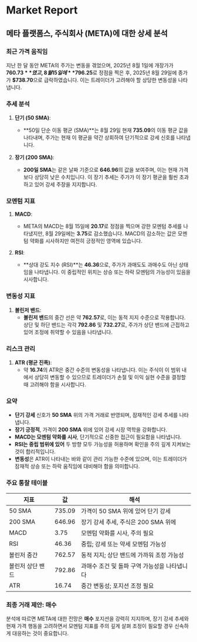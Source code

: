 # Market Report

## 메타 플랫폼스, 주식회사 (META)에 대한 상세 분석

### 최근 가격 움직임
지난 한 달 동안 META의 주가는 변동을 겪었으며, 2025년 8월 1일에 개장가가 **$760.73**였고, 8월 15일에 **$796.25**로 정점을 찍은 후, 2025년 8월 29일에 종가가 **$738.70**으로 급락하였습니다. 이는 트레이더가 고려해야 할 상당한 변동성을 나타냅니다.

### 추세 분석
1. **단기 (50 SMA)**:
   - **50일 단순 이동 평균 (SMA)**는 8월 29일 현재 **735.09**의 이동 평균 값을 나타내며, 주가는 현재 이 평균을 약간 상회하여 단기적으로 강세 신호를 나타냅니다.
   
2. **장기 (200 SMA)**:
   - **200일 SMA**는 같은 날짜 기준으로 **646.96**의 값을 보여주며, 이는 현재 가격보다 상당히 낮은 수치입니다. 이 장기 추세는 주가가 이 장기 평균을 훨씬 초과하고 있어 강세 주장을 지지합니다.

### 모멘텀 지표
1. **MACD**:
   - META의 MACD는 8월 15일에 **20.17**로 정점을 찍으며 강한 모멘텀 추세를 나타냈지만, 8월 29일에는 **3.75**로 감소했습니다. MACD의 감소하는 값은 모멘텀 약화를 시사하지만 여전히 긍정적인 영역에 있습니다.

2. **RSI**:
   - **상대 강도 지수 (RSI)**는 **46.36**으로, 주가가 과매도도 과매수도 아닌 상태임을 나타냅니다. 이 중립적인 위치는 상승 또는 하락 모멘텀의 가능성이 있음을 시사합니다.

### 변동성 지표
1. **볼린저 밴드**:
   - **볼린저 밴드**의 중간 선은 약 **762.57**로, 이는 동적 지지 수준으로 작용합니다. 상단 및 하단 밴드는 각각 **792.86** 및 **732.27**로, 주가가 상단 밴드에 근접하고 있어 조정에 취약할 수 있음을 나타냅니다.

### 리스크 관리
1. **ATR (평균 진폭)**:
   - 약 **16.74**의 ATR은 중간 수준의 변동성을 나타냅니다. 이는 주식이 이 범위 내에서 상당히 변동할 수 있으므로 트레이더가 손절 및 이익 실현 수준을 결정할 때 고려해야 함을 시사합니다.

### 요약
- **단기 강세** 신호가 **50 SMA** 위의 가격 거래로 반영되며, 잠재적인 강세 추세를 나타냅니다.
- **장기 긍정적**, 가격이 **200 SMA** 위에 있어 강세 시장 역학을 강화합니다.
- **MACD는 모멘텀 약화를 시사**, 단기적으로 신중한 접근이 필요함을 나타냅니다.
- **RSI는 중립 범위에 있어** 두 방향 모두 가능성을 허용하며 확인을 주의 깊게 지켜보는 것이 합리적입니다.
- **변동성**은 ATR이 나타내는 바와 같이 관리 가능한 수준에 있으며, 이는 트레이더가 잠재적 상승 또는 하락 움직임에 대비해야 함을 의미합니다.

### 주요 통찰 테이블
| 지표                   | 값           | 해석                                                       |
|------------------------|---------------|-----------------------------------------------------------|
| 50 SMA                 | 735.09        | 가격이 50 SMA 위에 있어 단기 강세                        |
| 200 SMA                | 646.96        | 장기 강세 추세, 주식은 200 SMA 위에                 |
| MACD                   | 3.75          | 모멘텀 약화를 시사, 주의 필요                          |
| RSI                    | 46.36         | 중립; 강세 또는 약세 모멘텀 가능성                     |
| 볼린저 중간           | 762.57        | 동적 지지; 상단 밴드에 가까워 조정 가능성              |
| 볼린저 상단 밴드      | 792.86        | 과매수 조건 및 돌파 구역 가능성을 나타냅니다            |
| ATR                    | 16.74         | 중간 변동성; 포지션 조정 필요                           |

### 최종 거래 제안: **매수**
분석에 따르면 META에 대한 전망은 **매수** 포지션을 강력히 지지하며, 장기 강세 추세와 현재 가격 행동을 고려하면서 모멘텀 지표를 주의 깊게 살펴 조정이 필요할 경우 신속하게 대응하는 것이 중요합니다.
